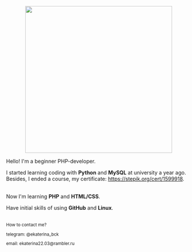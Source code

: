 
<div id="header" align="center">
  <img src="https://media.giphy.com/media/6SPT4vjEWBPjECMXwr/giphy.gif" width="400"/>
</div>

Hello! I'm a beginner PHP-developer.

  I started learning coding with <b>Python</b> and <b>MySQL</b> at university a year ago. Besides, I ended a course, my certificate: https://stepik.org/cert/1599918.

<br>
Now I'm learning <b>PHP</b> and <b>HTML/CSS</b>.

Have initial skills of using <b>GitHub</b> and <b>Linux</b>.

<br>
<small>How to contact me?
<p>telegram: @ekaterina_bck</p>
<p>email: ekaterina22.03@rambler.ru</p></small>
